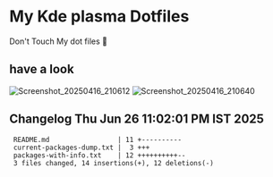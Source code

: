 # My Kde plasma Dotfiles
  Don't Touch My dot files 🙂
 
## have a look
![Screenshot_20250416_210612](https://github.com/user-attachments/assets/650244d5-776e-4b31-96fb-10811a3cfa27)
![Screenshot_20250416_210640](https://github.com/user-attachments/assets/07fac3d3-7ce1-4f10-ad4c-1ffa33ed7e84)
 
## Changelog Thu Jun 26 11:02:01 PM IST 2025
```
 README.md                 | 11 +----------
 current-packages-dump.txt |  3 +++
 packages-with-info.txt    | 12 ++++++++++--
 3 files changed, 14 insertions(+), 12 deletions(-)
```
 

